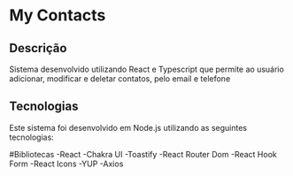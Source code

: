 # My Contacts

## Descrição
Sistema desenvolvido utilizando React e Typescript que permite ao usuário adicionar, modificar e deletar contatos, pelo email e telefone

## Tecnologias
Este sistema foi desenvolvido em Node.js utilizando as seguintes tecnologias:

#Bibliotecas
-React
-Chakra UI
-Toastify
-React Router Dom
-React Hook Form
-React Icons
-YUP
-Axios
